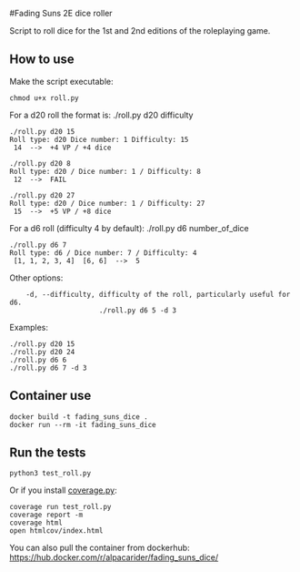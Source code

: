 #Fading Suns 2E dice roller

Script to roll dice for the 1st and 2nd editions of the roleplaying game.

## How to use

Make the script executable:
```shell
chmod u+x roll.py
```

For a d20 roll the format is: ./roll.py d20 difficulty
```shell
./roll.py d20 15
Roll type: d20 Dice number: 1 Difficulty: 15
 14  -->  +4 VP / +4 dice

./roll.py d20 8
Roll type: d20 / Dice number: 1 / Difficulty: 8
 12  -->  FAIL 

./roll.py d20 27
Roll type: d20 / Dice number: 1 / Difficulty: 27
 15  -->  +5 VP / +8 dice
```

For a d6 roll (difficulty 4 by default): ./roll.py d6 number_of_dice
```shell
./roll.py d6 7
Roll type: d6 / Dice number: 7 / Difficulty: 4
 [1, 1, 2, 3, 4]  [6, 6]  -->  5
```

Other options:
```
    -d, --difficulty, difficulty of the roll, particularly useful for d6.
                      ./roll.py d6 5 -d 3
```

Examples:
```shell
./roll.py d20 15
./roll.py d20 24
./roll.py d6 6
./roll.py d6 7 -d 3
```

## Container use

```shell
docker build -t fading_suns_dice .
docker run --rm -it fading_suns_dice
```

## Run the tests

```shell
python3 test_roll.py
```

Or if you install [coverage.py](https://coverage.readthedocs.io/en/latest/):
```shell
coverage run test_roll.py
coverage report -m
coverage html
open htmlcov/index.html
```

You can also pull the container from dockerhub:
https://hub.docker.com/r/alpacarider/fading_suns_dice/
